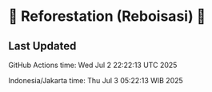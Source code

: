 
# 🌳 Reforestation (Reboisasi) 🌲

## Last Updated

GitHub Actions time: Wed Jul  2 22:22:13 UTC 2025

Indonesia/Jakarta time: Thu Jul  3 05:22:13 WIB 2025
